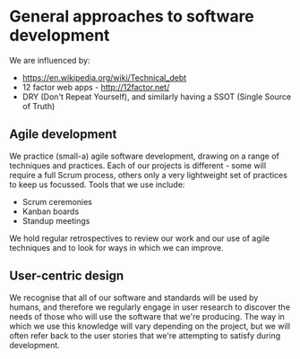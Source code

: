 # General approaches to software development

We are influenced by:

* https://en.wikipedia.org/wiki/Technical_debt
* 12 factor web apps - http://12factor.net/
* DRY (Don't Repeat Yourself), and similarly having a SSOT (Single Source of Truth)

## Agile development

We practice (small-a) agile software development, drawing on a range of techniques and practices. Each of our projects is different - some will require a full Scrum process, others only a very lightweight set of practices to keep us focussed. Tools that we use include:
* Scrum ceremonies
* Kanban boards
* Standup meetings

We hold regular retrospectives to review our work and our use of agile techniques and to look for ways in which we can improve.

## User-centric design

We recognise that all of our software and standards will be used by humans, and therefore we regularly engage in user research to discover the needs of those who will use the software that we're producing. The way in which we use this knowledge will vary depending on the project, but we will often refer back to the user stories that we're attempting to satisfy during development. 
